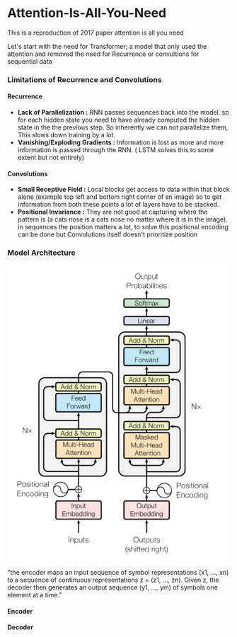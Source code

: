 # Attention-Is-All-You-Need

This is a reproduction of 2017 paper attention is all you need

Let's start with the need for Transformer; a model that only used the attention and removed the need for Recurrence or convultions for sequential data

### Limitations of Recurrence and Convolutions
#### Recurrence
- **Lack of Parallelization :** RNN passes sequences back into the model. so for each hidden state you need to have already computed the hidden state in the the previous step. So inherently we can not parallelize them, This slows down training by a lot.
- **Vanishing/Exploding Gradients :** Information is lost as more and more information is passed through the RNN. ( LSTM solves this to some extent but not entirely)

#### Convolutions
- **Small Receptive Field :** Local blocks get access to data within that block alone (example top left and bottom right corner of an image) so to get information from both these points a lot of layers have to be stacked. 
- **Positional Invariance :** They are not good at capturing where the pattern is (a cats nose is a cats nose no matter where it is in the image). in sequences the position matters a lot, to solve this positional encoding can be done but Convolutions itself doesn't prioritize position

### Model Architecture

![Directly taken from the paper](model_architecture.png)

"the encoder maps an input sequence of symbol representations (x1, ..., xn) to a sequence
of continuous representations z = (z1, ..., zn). Given z, the decoder then generates an output
sequence (y1, ..., ym) of symbols one element at a time."
#### Encoder
#### Decoder